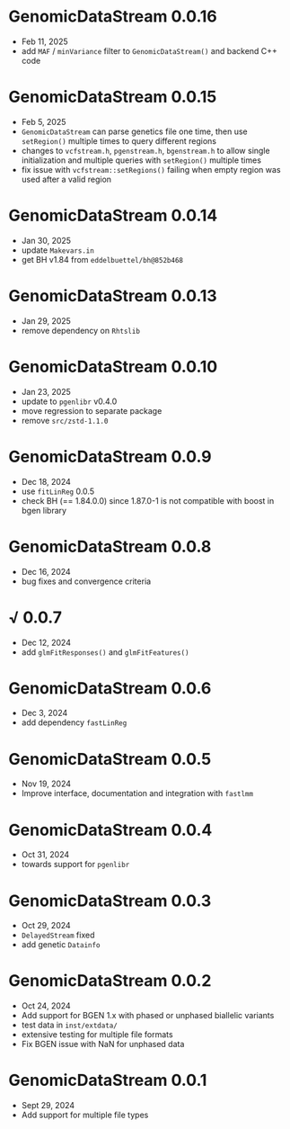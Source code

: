 
# GenomicDataStream 0.0.16
 - Feb 11, 2025
 - add `MAF` / `minVariance` filter to `GenomicDataStream()` and backend C++ code

# GenomicDataStream 0.0.15
 - Feb 5, 2025
 - `GenomicDataStream` can parse genetics file one time, then use `setRegion()` multiple times to query different regions
  - changes to `vcfstream.h`, `pgenstream.h`, `bgenstream.h` to allow single initialization and multiple queries with `setRegion()` multiple times
 - fix issue with `vcfstream::setRegions()` failing when empty region was used after a valid region


# GenomicDataStream 0.0.14
 - Jan 30, 2025
 - update `Makevars.in`
 - get BH v1.84 from `eddelbuettel/bh@852b468`

# GenomicDataStream 0.0.13
 - Jan 29, 2025
 - remove dependency on `Rhtslib`

# GenomicDataStream 0.0.10
 - Jan 23, 2025
 - update to `pgenlibr` v0.4.0
 - move regression to separate package
 - remove `src/zstd-1.1.0`

# GenomicDataStream 0.0.9
 - Dec 18, 2024
 - use `fitLinReg` 0.0.5
 - check BH (== 1.84.0.0) since 1.87.0-1 is not compatible with boost in bgen library

# GenomicDataStream 0.0.8
 - Dec 16, 2024
 - bug fixes and convergence criteria

# √ 0.0.7
 - Dec 12, 2024
 - add `glmFitResponses()` and `glmFitFeatures()`

# GenomicDataStream 0.0.6
 - Dec 3, 2024
 - add dependency `fastLinReg`

# GenomicDataStream 0.0.5
 - Nov 19, 2024
 - Improve interface, documentation and integration with `fastlmm`


# GenomicDataStream 0.0.4
 - Oct 31, 2024
 - towards support for `pgenlibr`


# GenomicDataStream 0.0.3
 - Oct 29, 2024
 - `DelayedStream` fixed
 - add genetic `Datainfo`


# GenomicDataStream 0.0.2
 - Oct 24, 2024
 - Add support for BGEN 1.x with phased or unphased biallelic variants
 - test data in `inst/extdata/`
 - extensive testing for multiple file formats
  - Fix BGEN issue with NaN for unphased data


# GenomicDataStream 0.0.1
 - Sept 29, 2024
 - Add support for multiple file types

